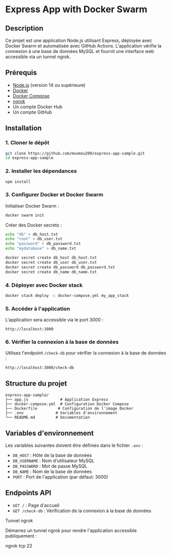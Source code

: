 # Express App with Docker Swarm

## Description
Ce projet est une application Node.js utilisant Express, déployée avec Docker Swarm et automatisée avec GitHub Actions. L'application vérifie la connexion à une base de données MySQL et fournit une interface web accessible via un tunnel ngrok.

## Prérequis
- [Node.js](https://nodejs.org/) (version 14 ou supérieure)
- [Docker](https://www.docker.com/)
- [Docker Compose](https://docs.docker.com/compose/)
- [ngrok](https://ngrok.com/)
- Un compte Docker Hub
- Un compte GitHub

## Installation

### 1. Cloner le dépôt
```bash
git clone https://github.com/moumou200/express-app-sample.git
cd express-app-sample
```

### 2. Installer les dépendances
```bash
npm install
```

### 3. Configurer Docker et Docker Swarm

Initialiser Docker Swarm :
```bash
docker swarm init
```

Créer des Docker secrets :
```bash
echo "db" > db_host.txt
echo "root" > db_user.txt
echo "password" > db_password.txt
echo "mydatabase" > db_name.txt

docker secret create db_host db_host.txt
docker secret create db_user db_user.txt
docker secret create db_password db_password.txt
docker secret create db_name db_name.txt
```

### 4. Déployer avec Docker stack
```bash
docker stack deploy -c docker-compose.yml my_app_stack
```

### 5. Accéder à l'application

L'application sera accessible via le port 3000 :

```
http://localhost:3000
```

### 6. Vérifier la connexion à la base de données

Utilisez l'endpoint `/check-db` pour vérifier la connexion à la base de données :

```
http://localhost:3000/check-db
```

## Structure du projet

```
express-app-sample/
├── app.js              # Application Express
├── docker-compose.yml  # Configuration Docker Compose
├── Dockerfile         # Configuration de l'image Docker
├── .env              # Variables d'environnement
└── README.md         # Documentation
```

## Variables d'environnement

Les variables suivantes doivent être définies dans le fichier `.env` :

- `DB_HOST` : Hôte de la base de données
- `DB_USERNAME` : Nom d'utilisateur MySQL
- `DB_PASSWORD` : Mot de passe MySQL
- `DB_NAME` : Nom de la base de données
- `PORT` : Port de l'application (par défaut: 3000)

## Endpoints API

- `GET /` : Page d'accueil
- `GET /check-db` : Vérification de la connexion à la base de données

Tunnel ngrok

Démarrez un tunnel ngrok pour rendre l'application accessible publiquement :

ngrok tcp 22 
